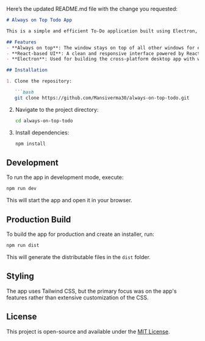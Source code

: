 Here’s the updated README.md file with the change you requested:

```markdown
# Always on Top Todo App

This is a simple and efficient To-Do application built using Electron, React, and Tailwind CSS. The application stays always on top, allowing users to manage their tasks without being interrupted by other windows. It’s designed to be minimal and easy to use.

## Features
- **Always on top**: The window stays on top of all other windows for easy access to your to-do list.
- **React-based UI**: A clean and responsive interface powered by React.
- **Electron**: Used for building the cross-platform desktop app with web technologies.

## Installation

1. Clone the repository:

   ```bash
   git clone https://github.com/Mansiverma30/always-on-top-todo.git
   ```

2. Navigate to the project directory:

   ```bash
   cd always-on-top-todo
   ```

3. Install dependencies:

   ```bash
   npm install
   ```

## Development

To run the app in development mode, execute:

```bash
npm run dev
```

This will start the app and open it in your browser.

## Production Build

To build the app for production and create an installer, run:

```bash
npm run dist
```

This will generate the distributable files in the `dist` folder.

## Styling

The app uses Tailwind CSS, but the primary focus was on the app's features rather than extensive customization of the CSS.

## License

This project is open-source and available under the [MIT License](LICENSE).
```
